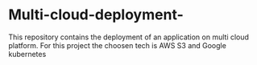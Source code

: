 # Multi-cloud-deployment-
This repository contains the deployment of an application on multi cloud platform. For this project the choosen tech is AWS S3 and Google kubernetes 
